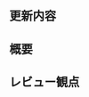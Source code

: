 <!--
  ************ 留意事項 ************
  - 前提知識がなくてもわかるような文章を記述する
    ex) ✕ tmpModuleのinitHogeInfoを呼び出します。
        ◯ ログイン処理を行うためにapp/modules/tmpModuleのinitHogeInfoを呼び出し、ログイン機能の初期化を行います。
 -->

## 更新内容

<!--
紐づくチケットがあれば、そのURLを記載してください

-->

## 概要

<!--
この PR の目的と概要を簡潔に説明してください。

-->

## レビュー観点

<!--
特にどの観点でのレビューが必要なのか記載してください。


-->
